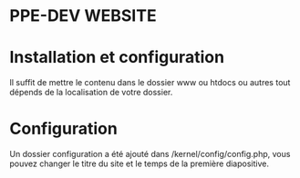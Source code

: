 # PPE-DEV WEBSITE
# Installation et configuration
Il suffit de mettre le contenu dans le dossier www ou htdocs ou autres tout dépends de la localisation de votre dossier.

# Configuration
Un dossier configuration a été ajouté dans /kernel/config/config.php, vous pouvez changer le titre du site et le temps de la première diapositive.
